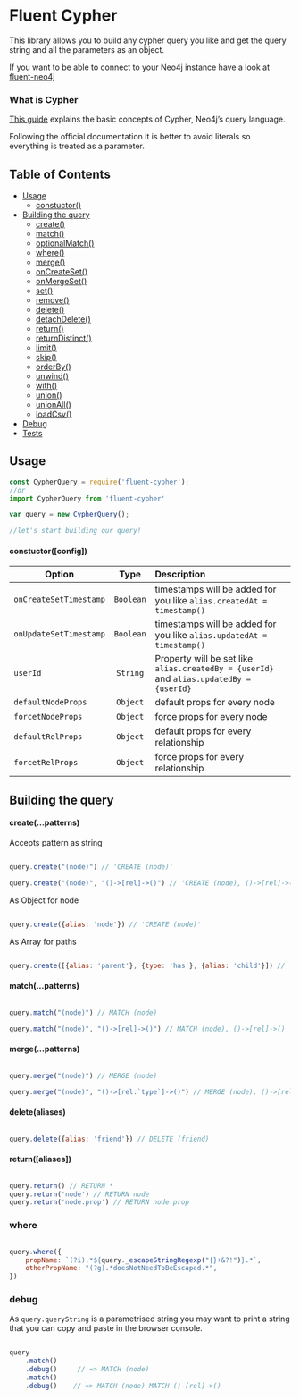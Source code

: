 # Fluent Cypher

This library allows you to build any cypher query you like and get the query string and all the parameters as an object.

If you want to be able to connect to your Neo4j instance have a look at [fluent-neo4j](https://github.com/ogroppo/fluent-neo4j)

### What is Cypher

[This guide](https://neo4j.com/developer/cypher-query-language/) explains the basic concepts of Cypher, Neo4j’s query language.

Following the official documentation it is better to avoid literals so everything is treated as a parameter.

## Table of Contents
* [Usage](#usage)
	* [constuctor()](#constuctor)
* [Building the query](#building)
	* [create()](#create)
	* [match()](#match)
	* [optionalMatch()](#optionalMatch)
	* [where()](#where)
	* [merge()](#merge)
	* [onCreateSet()](#onCreateSet)
	* [onMergeSet()](#onMergeSet)
	* [set()](#set)
	* [remove()](#remove)
	* [delete()](#delete)
	* [detachDelete()](#detachDelete)
  * [return()](#return)
  * [returnDistinct()](#returnDistinct)
  * [limit()](#limit)
  * [skip()](#skip)
  * [orderBy()](#orderBy)
  * [unwind()](#unwind)
  * [with()](#with)
  * [union()](#union)
  * [unionAll()](#unionAll)
  * [loadCsv()](#loadCsv)
* [Debug](#debug)
* [Tests](#tests)

## <a name="usage"></a> Usage

```js
const CypherQuery = require('fluent-cypher');
//or
import CypherQuery from 'fluent-cypher'

var query = new CypherQuery();

//let's start building our query!
```

#### <a name="constructor"></a> constuctor([config])

| Option        | Type           | Description
| ------------- |:-------------:| :-----|
| `onCreateSetTimestamp` | `Boolean` | timestamps will be added for you like `alias.createdAt = timestamp()`|
| `onUpdateSetTimestamp` | `Boolean` | timestamps will be added for you like `alias.updatedAt = timestamp()`|
| `userId`      | `String`      |  Property will be set like `alias.createdBy = {userId}` and `alias.updatedBy = {userId}`
| `defaultNodeProps`      | `Object`      | default props for every node
| `forcetNodeProps`       | `Object`      | force props for every node
| `defaultRelProps`      | `Object`      | default props for every relationship
| `forcetRelProps`       | `Object`      | force props for every relationship

## <a name="building"></a> Building the query

#### <a name="create"></a> create(...patterns)

Accepts pattern as string

~~~js

query.create("(node)") // 'CREATE (node)'

query.create("(node)", "()->[rel]->()") // 'CREATE (node), ()->[rel]->()'

~~~

As Object for node

~~~js

query.create({alias: 'node'}) // 'CREATE (node)'
~~~

As Array for paths

~~~js

query.create([{alias: 'parent'}, {type: 'has'}, {alias: 'child'}]) // 'CREATE (parent)-[:has]->(child)'
~~~

#### <a name="match"></a> match(...patterns)

~~~js

query.match("(node)") // MATCH (node)

query.match("(node)", "()->[rel]->()") // MATCH (node), ()->[rel]->()

~~~

#### <a name="merge"></a> merge(...patterns)

~~~js

query.merge("(node)") // MERGE (node)

query.merge("(node)", "()->[rel:`type`]->()") // MERGE (node), ()->[rel:`type`]->()

~~~
#### <a name="delete"></a> delete(aliases)

~~~js

query.delete({alias: 'friend'}) // DELETE (friend)
~~~

#### <a name="return"></a> return([aliases])

~~~js

query.return() // RETURN *
query.return('node') // RETURN node
query.return('node.prop') // RETURN node.prop
~~~

### <a name="where"></a> where

~~~js

query.where({
	propName: `(?i).*${query._escapeStringRegexp("{}+&?!")}.*`,
	otherPropName: "(?g).*doesNotNeedToBeEscaped.*",
})

~~~

### <a name="debug"></a> debug

As `query.queryString` is a parametrised string you may want to print a string that you can copy and paste in the browser console.

~~~js

query
	.match()
	.debug()     // => MATCH (node)
	.match()
	.debug()    // => MATCH (node) MATCH ()-[rel]->()

~~~
